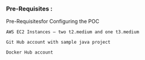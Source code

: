 ### Pre-Requisites :
  Pre-Requisitesfor Configuring the POC
  
    AWS EC2 Instances – two t2.medium and one t3.medium

    Git Hub account with sample java project

    Docker Hub account
